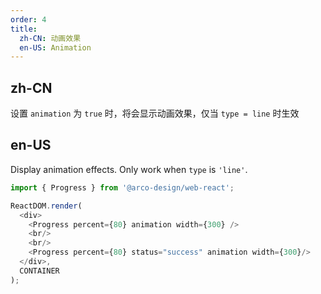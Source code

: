 ```yaml
---
order: 4
title:
  zh-CN: 动画效果
  en-US: Animation
---
```


## zh-CN
设置 `animation` 为 `true` 时，将会显示动画效果，仅当 `type = line` 时生效

## en-US

Display animation effects. Only work when `type` is `'line'`.

```js
import { Progress } from '@arco-design/web-react';

ReactDOM.render(
  <div>
    <Progress percent={80} animation width={300} />
    <br/>
    <br/>
    <Progress percent={80} status="success" animation width={300}/>
  </div>,
  CONTAINER
);
```
